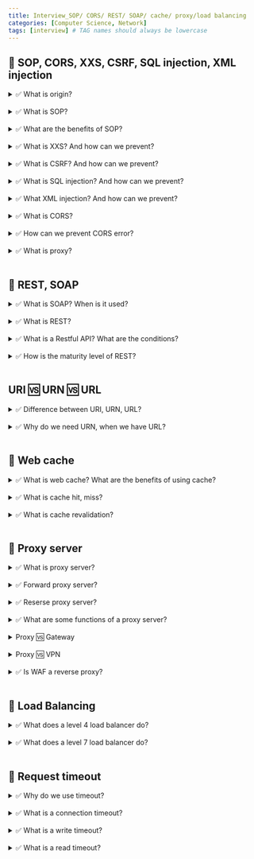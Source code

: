 ```yaml
---
title: Interview_SOP/ CORS/ REST/ SOAP/ cache/ proxy/load balancing
categories: [Computer Science, Network]
tags: [interview] # TAG names should always be lowercase
---
```


## 📌 SOP, CORS, XXS, CSRF, SQL injection, XML injection

<details>
<summary>✅ What is origin?</summary>
- protocol ➕ host ➕ port <br>
</details>

<br>

<details>
<summary>✅ What is SOP?</summary>
- Same Origin Policy <br>
- resource can be shared only between same server/same domain/same origin <br>
</details>

<br>

<details>
<summary>✅ What are the benefits of SOP?</summary>
- prevent from malicious attacks such as XXS, CSRF, SQL injection <br>
</details>

<br>

<details>
<summary>✅ What is XXS? And how can we prevent? </summary>
- Cross Site Scripting  <br>
- malicious scripts into web pages <br>
- steal data, impersonate the user, or manipulate the webpage's content <br>
- steal cookies, session tokens, credentials  <br>
<br>
💊 input validation <br>
💊 output encoding <br>
💊 CSP: content security policy <br>
💊 중요 cookie HTTP ONLY <br>

</details>

<br>

<details>
<summary>✅ What is CSRF? And how can we prevent? </summary>
- Cross Site Rquest Forgery <br>
- web-based attack 
- trick a user into performing an unwanted action on a website where they are already authenticated <br>
- transfer funds, change passwords, or perform other actions without the user’s consent. <br>
 <br>
💊 CSRF token <br>

💊 cookie `SameSite` only header <br>
💊 CAPTCHA <br>

</details>

<br>

<details>
<summary>✅ What is SQL injection? And how can we prevent? </summary>
- insert malicious SQL code <br>
- Use URL parameter, form fields, cookies, POST data, HTTP headers <br>
- like delete user <br>
 <br>
💊 input validation <br>
💊 sanitiza user data <br>
💊 WAF <br>

</details>

<br>

<details>
<summary>✅ What XML injection? And how can we prevent? </summary>
- insert malicious code to trusted site <br>
- XML bomb <br>
- XXE <br>
 <br>
💊 input validation <br>
💊 sanitiza user data <br>
💊 WAF <br>

</details>

<br>

<details>
<summary>✅ What is CORS?</summary>
- Cross Origin Resource Sharing <br>
- for frontend, backend to communicate <br>
</details>

<br>

<details>
<summary>✅ How can we prevent CORS error?</summary>

1. browser extension <br>

2. proxy server <br>

3. backend settings: add `Access-Control-Allow-Origin` to `HTTP response header` <br>
</details>

<br>

<details>
<summary>✅ What is proxy?</summary>

- Proxy between client and server as intermediary<br>
- Proxy server will allow resource shared between different origin<br>
- solution to CORS error <br>

</details>

<br>

## 📌 REST, SOAP

<details>
<summary>✅ What is SOAP? When is it used? </summary>
- Simple Object Access Protocol <br>
- Protocol to exchange structured information <br>
- exchange XML messages <br>
 <br>
👍🏻 transaction, more secure <br>
👍🏻 ACID(Automicity, Consistency, Isolation, Durability) <br>
👎🏻 complex message <br>
👎🏻 so strict! more rules. <br>

</details>

<br>

<details>
<summary>✅ What is REST? </summary>
- Representational State Transfer <br>
- architectural structure to create APIs <br>
- state: HTTP Status code <br>
- HTTP URI, HTTP Method <br>
</details>

<br>

<details>
<summary>✅ What is a Restful API? What are the conditions? </summary>
- API that follows the REST architecture <br>
- HTTP CRUD 특징을 많이 가진다.  <br>
<br>
- client-server <br>
- statelessness <br>
- cache <br>
- layered system <br>
- uniform interface <br>
    - URI  <br>
    - self-descriptive message  <br>
    - HATEOAS  <br>
- code-on-demand(optional) <br>
</details>

<br>

<details>
<summary>✅ How is the maturity level of REST?</summary>
- URI <br>
- HTTP Methods <br>
- HATEOAS<br>

- L0: single URI, single verb<br>
- L1: multiple URIs, single verb<br>
- L2: multiple URIs, multiple verbs<br>
- L3: HATEOAS<br>
</details>

<br>

## URI 🆚 URN 🆚 URL

<details>
<summary>✅ Difference between URI, URN, URL? </summary>
- URI ⊃ URL, URN <br>
</details>

<br>

<details>
<summary>✅ Why do we need URN, when we have URL?</summary>
- location of the resource can change <br>
- URL can change <br>
- URN will remain fixed <br>
</details>

<br>

## 📌 Web cache

<details>
<summary>✅ What is web cache? What are the benefits of using cache? </summary>
- copied data to remember frequent request<br>
👍🏻 reduce network bottleneck  <br>
👍🏻 bandwidth ⬆️ <br>
</details>

<br>

<details>
<summary>✅ What is cache hit, miss? </summary>
- cache hit: find request in cache <br>
- cache miss: do not find request in cache, need to go to original server<br>
</details>

<br>

<details>
<summary>✅ What is cache revalidation?</summary>
- check if cache data is identical to original server data<br>
</details>

<br>

## 📌 Proxy server

<details>
<summary>✅ What is proxy server?</summary>
- intermediary between server-client <br>
- connect application using same protocol <br>
</details>

<br>

<details>
<summary>✅ Forward proxy server? </summary>
- exit point from client to server <br>
- outbound traffic <br>
- protect client information <br>
</details>

<br>

<details>
<summary>✅ Reserse proxy server? </summary>
- entry point to server <br>
- inbound traffic
- protect server <br>
</details>

<br>

<details>
<summary>✅ What are some functions of a proxy server?</summary>
- load balancing <br>
- security <br>
- caching <br>
- SSL termination <br>
- filtering <br>
- access control<br>
- surrogate: reverse proxy<br>
- contents router <br>
- transcoder <br>
- anoymizer <br>
</details>

<br>

<details>
<summary> Proxy 🆚 Gateway </summary>
- proxy: connect application using same protocol <br>
- gateway: connect application using different protocol  <br>
</details>

<br>

<details>
<summary> Proxy 🆚 VPN </summary>
- proxy: handle network traffic <br>
- VPN: encrypt transmitted data <br>
</details>

<br>

<details>
<summary>✅ Is WAF a reverse proxy?</summary>
- YES. intercept traffic before reaching server <br>
</details>

<br>

## 📌 Load Balancing

<details>
<summary>✅ What does a level 4 load balancer do?</summary>
- route traffic based on IPs and TCP, UDP ports <br>
- packet level load balancing <br>
- unable to make routing decisions based on contet, media type, localization rules <br>
- ASIC <br>
</details>

<br>

<details>
<summary>✅ What does a level 7 load balancer do?</summary>
- routing decisions based on IP, TCP, UDP, ports, HTTP<br>
- makes content based routing decisions <br>
- acts as a proxy: contain two TCP connections <br>
   (one with client, another with server)<br>
</details>

<br>

## 📌 Request timeout

<details>
<summary>✅ Why do we use timeout? </summary>
- networks are unreliable <br>
- set a max wait time on request <br>
- client: how long client will wait for response <br>
- server: how long to maintain connection <br>
</details>

<br>

<details>
<summary>✅ What is a connection timeout? </summary>
- how long the client will wait for a connection to establish <br>
</details>

<br>

<details>
<summary>✅ What is a write timeout? </summary>
- how long connection will wait while the client tries to send a data, like POST <br>
</details>

<br>

<details>
<summary>✅ What is a read timeout? </summary>
- time it takes to recieve response back from the server <br>
</details>

<br>
